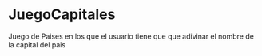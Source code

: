 # JuegoCapitales
Juego de Paises en los que el usuario tiene que que adivinar el nombre de la capital del pais
